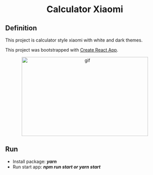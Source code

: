 <h1 align="center">Calculator Xiaomi</h1>
<h2>Definition</h2>
<p>
    This project is calculator style xiaomi with white and dark themes.
</p>
<p>
  This project was bootstrapped with <a href="https://create-react-app.dev/">Create React App</a>.
</p>
<p align="center">
  <img src="https://user-images.githubusercontent.com/69532889/131331318-aee109e4-21b1-4d8d-99c1-41065c643513.gif" alt="gif" width="400px" height="250px"/>
</p>
<h2>Run</h2>
<p>
  <ul>
    <li>
      Install package: <b><em>yarn</em></b> 
    </li>
    <li>
      Run start app: <b><em>npm run start or yarn start </em></b> 
    </li>
  </ul>
</p>
